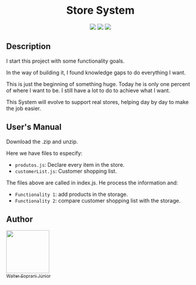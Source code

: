 <h1 align="center"> Store System </h1>

<p align="center">
<img src="https://img.shields.io/badge/Language-Java__Script-brightgreen"/>
<img src="https://img.shields.io/badge/Status-Under__Construction-brightgreen"/>
<img src="https://img.shields.io/badge/Type-Back__End-brightgreen"/>
</p>   

<h2 align="left"> Description </h2>


I start this project with some functionality goals.

In the way of building it, I found knowledge gaps to do everything I want.

This is just the beginning of something huge. Today he is only one percent of where I want to be. I still have a lot to do to achieve what I want.


This System will evolve to support real stores, helping day by day to make the job easier.


<h2 align="left"> User's Manual </h2>

Download the .zip and unzip.

Here we have files to especify:

- `produtos.js`: Declare every item in the store.
- `customerList.js`: Customer shopping list.

The files above are called in index.js. He process the information and:

- `Functionality 1`: add products in the storage.
- `Functionality 2`: compare customer shopping list with the storage.



## Author

[<img src="https://avatars.githubusercontent.com/u/91127730?v=4" width=115><br><sub>Walter Soprani Júnior</sub>](https://github.com/WalterSopraniJr) 
